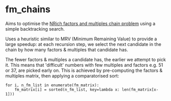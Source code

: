 # fm_chains
Aims to optimise the [NRich factors and multiples chain problem](https://www.google.com) using a simple backtracking search. 

Uses a heuristic similar to MRV (Minimum Remaining Value) to provide a large speedup: at each recursion step, we select the next candidate in the chain by how many factors & multiples that candidate has. 

The fewer factors & multiples a candidate has, the earlier we attempt to pick it. This means that 'difficult' numbers with few multiples and factors e.g. 51 or 37, are picked early on. This is achieved by pre-computing the factors & multiples matrix, then applying a comparatorised sort:

    for i, n_fm_list in enumerate(fm_matrix):
        fm_matrix[i] = sorted(n_fm_list, key=lambda x: len(fm_matrix[x-1]))

